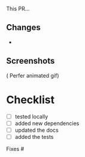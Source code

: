 This PR...

## Changes

-

## Screenshots

( Perfer animated gif)

# Checklist

-  [ ] tested locally
-  [ ] added new dependencies
-  [ ] updated the docs
-  [ ] added the tests

Fixes #
